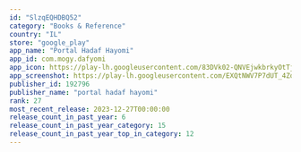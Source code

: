 ```yaml
---
id: "SlzqEQHDBQ52"
category: "Books & Reference"
country: "IL"
store: "google_play"
app_name: "Portal Hadaf Hayomi"
app_id: com.mogy.dafyomi
app_icon: https://play-lh.googleusercontent.com/83DVk02-QNVEjwkbrkyOtTj7FyHwlBqdsHir5Ir3NAhnb77YlqhK63F-dWR5ycJq834
app_screenshot: https://play-lh.googleusercontent.com/EXQtNWV7P7dUT_4Zqt_E-ol4yDBXMdiId_JdpXhzY3QbBGmj2nsBBF3b-eep6EoQM-w
publisher_id: 192796
publisher_name: "portal hadaf hayomi"
rank: 27
most_recent_release: 2023-12-27T00:00:00
release_count_in_past_year: 6
release_count_in_past_year_category: 15
release_count_in_past_year_top_in_category: 12
---
```


